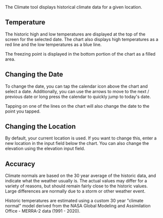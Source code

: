 The Climate tool displays historical climate data for a given location.

## Temperature
The historic high and low temperatures are displayed at the top of the screen for the selected date. The chart also displays high temperatures as a red line and the low temperatures as a blue line. 

The freezing point is displayed in the bottom portion of the chart as a filled area.

## Changing the Date
To change the date, you can tap the calendar icon above the chart and select a date. Additionally, you can use the arrows to move to the next / previous date or long press the calendar to quickly jump to today's date.

Tapping on one of the lines on the chart will also change the date to the point you tapped.

## Changing the Location
By default, your current location is used. If you want to change this, enter a new location in the input field below the chart. You can also change the elevation using the elevation input field.

## Accuracy
Climate normals are based on the 30 year average of the historic data, and indicate what the weather usually is. The actual values may differ for a variety of reasons, but should remain fairly close to the historic values. Large differences are normally due to a storm or other weather event.

Historic temperatures are estimated using a custom 30 year "climate normal" model derived from the NASA Global Modeling and Assimilation Office - MERRA-2 data (1991 - 2020).